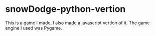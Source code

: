 # snowDodge-python-vertion
This is a game I made, I also made a javascript vertion of it. The game engine I used was Pygame.
